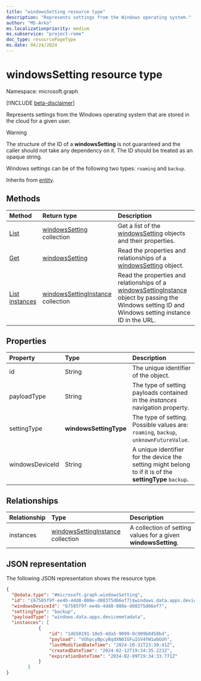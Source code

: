```yaml
---
title: "windowsSetting resource type"
description: "Represents settings from the Windows operating system."
author: "MS-Arko"
ms.localizationpriority: medium
ms.subservice: "project-rome"
doc_type: resourcePageType
ms.date: 04/24/2024
---
```


# windowsSetting resource type

Namespace: microsoft.graph

[!INCLUDE [beta-disclaimer](../../includes/beta-disclaimer.md)]

Represents settings from the Windows operating system that are stored in the cloud for a given user.

> [!WARNING]
> The structure of the ID of a **windowsSetting** is not guaranteed and the caller should not take any dependency on it. The ID should be treated as an opaque string.

Windows settings can be of the following two types: `roaming` and `backup`.

Inherits from [entity](../resources/entity.md).

## Methods
|Method|Return type|Description|
|:---|:---|:---|
|[List](../api/usersettings-list-windows.md)|[windowsSetting](../resources/windowssetting.md) collection|Get a list of the [windowsSetting](../resources/windowssetting.md) objects and their properties.|
|[Get](../api/windowssetting-get.md)|[windowsSetting](../resources/windowssetting.md)|Read the properties and relationships of a [windowsSetting](../resources/windowssetting.md) object.|
|[List instances](../api/windowssetting-list-instances.md)|[windowsSettingInstance](../resources/windowssettinginstance.md) collection|Read the properties and relationships of a [windowsSettingInstance](../resources/windowssettinginstance.md) object by passing the Windows setting ID and Windows setting instance ID in the URL.|

## Properties
|Property|Type|Description|
|:---|:---|:---|
|id|String|The unique identifier of the object.|
|payloadType|String|The type of setting payloads contained in the *instances* navigation property.|
|settingType|**windowsSettingType**|The type of setting. Possible values are: `roaming`, `backup`, `unknownFutureValue`.|
|windowsDeviceId|String|A unique identifier for the device the setting might belong to if it is of the **settingType** `backup`.|

## Relationships
|Relationship|Type|Description|
|:---|:---|:---|
|instances|[windowsSettingInstance](../resources/windowssettinginstance.md) collection|A collection of setting values for a given **windowsSetting**.|

## JSON representation
The following JSON representation shows the resource type.
<!-- {
  "blockType": "resource",
  "keyProperty": "id",
  "@odata.type": "microsoft.graph.windowsSetting",
  "baseType": "microsoft.graph.entity",
  "openType": false
}
-->
``` json
{
  "@odata.type": "#microsoft.graph.windowsSetting",
  "id": "{67585f9f-ee4b-4dd8-808e-d88375d66ef7}$windows.data.apps.devicemetadata",
  "windowsDeviceId": "67585f9f-ee4b-4dd8-808e-d88375d66ef7",
  "settingType": "backup",
  "payloadType": "windows.data.apps.devicemetadata",
  "instances": [
            {
                "id": "14b50191-10e5-4da5-9099-8c909b8458bd",
                "payload": "VGhpcyBpcyBqdXN0IGFuIGV4YW1wbGUh",
                "lastModifiedDateTime": "2024-10-31T23:30:41Z",
                "createdDateTime": "2024-02-12T19:34:35.223Z",
                "expirationDateTime": "2034-02-09T19:34:33.771Z"
            }
        ]
}
```

